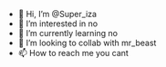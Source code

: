 - 👋 Hi, I’m @Super_iza
- 👀 I’m interested in no
- 🌱 I’m currently learning no
- 💞️ I’m looking to collab with mr_beast
- 📫 How to reach me you cant

<!---
Superiza22/Superiza22 is a ✨ special ✨ repository because its `README.md` (this file) appears on your GitHub profile.
You can click the Preview link to take a look at your changes.
--->
